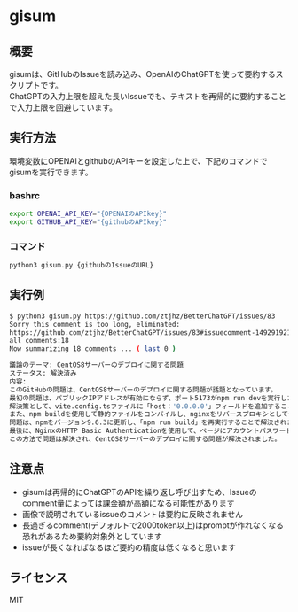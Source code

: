# gisum

## 概要
gisumは、GitHubのIssueを読み込み、OpenAIのChatGPTを使って要約するスクリプトです。  
ChatGPTの入力上限を超えた長いIssueでも、テキストを再帰的に要約することで入力上限を回避しています。

## 実行方法
環境変数にOPENAIとgithubのAPIキーを設定した上で、下記のコマンドでgisumを実行できます。  

### bashrc
```bash
export OPENAI_API_KEY="{OPENAIのAPIkey}"
export GITHUB_API_KEY="{githubのAPIkey}"
```

### コマンド
```bash
python3 gisum.py {githubのIssueのURL}
```

## 実行例
```bash
$ python3 gisum.py https://github.com/ztjhz/BetterChatGPT/issues/83
Sorry this comment is too long, eliminated:
https://github.com/ztjhz/BetterChatGPT/issues/83#issuecomment-1492919219
all comments:18
Now summarizing 18 comments ... ( last 0 )

議論のテーマ: CentOS8サーバーのデプロイに関する問題
ステータス: 解決済み
内容:
このGitHubの問題は、CentOS8サーバーのデプロイに関する問題が話題となっています。
最初の問題は、パブリックIPアドレスが有効にならず、ポート5173がnpm run devを実行した後に実行されないことでした。
解決策として、vite.config.tsファイルに「host：'0.0.0.0'」フィールドを追加することが提案されました。
また、npm buildを使用して静的ファイルをコンパイルし、nginxをリバースプロキシとして使用することも提案されました。
問題は、npmをバージョン9.6.3に更新し、「npm run build」を再実行することで解決されました。
最後に、NginxのHTTP Basic Authenticationを使用して、ページにアカウントパスワード認証を設定する方法について説明されました。
この方法で問題は解決され、CentOS8サーバーのデプロイに関する問題が解決されました。
```

## 注意点
- gisumは再帰的にChatGPTのAPIを繰り返し呼び出すため、Issueのcomment量によっては課金額が高額になる可能性があります
- 画像で説明されているissueのコメントは要約に反映されません
- 長過ぎるcomment(デフォルトで2000token以上)はpromptが作れなくなる恐れがあるため要約対象外としています
- issueが長くなればなるほど要約の精度は低くなると思います

## ライセンス
MIT
